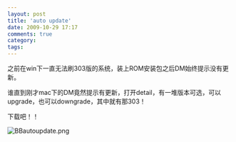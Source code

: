```yaml
---
layout: post
title: 'auto update'
date: 2009-10-29 17:17
comments: true
category: 
tags:
---
```

    

之前在win下一直无法刷303版的系统，装上ROM安装包之后DM始终提示没有更新。

谁直到刚才mac下的DM竟然提示有更新，打开detail，有一堆版本可选，可以upgrade，也可以downgrade，其中就有那303！

下载吧！！

![BBautoupdate.png](http://edwardtoday.yo2.cn/wp-content/uploads/189/18913/2009/10/bbautoupdate.png)
